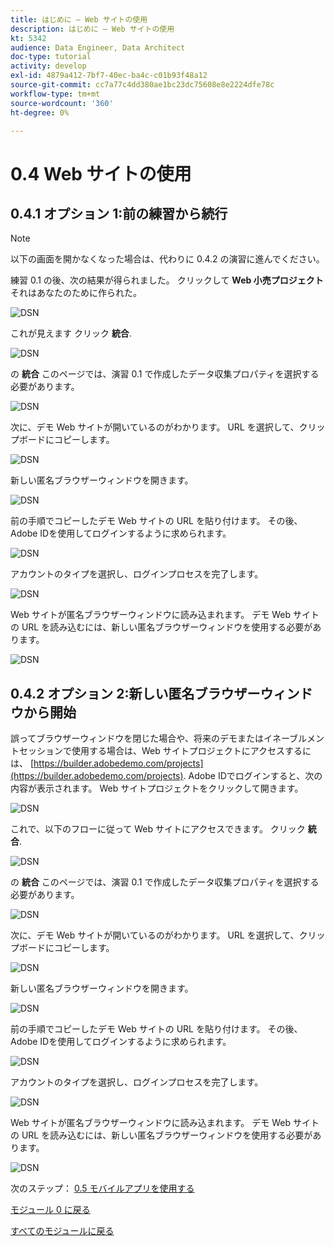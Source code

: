 ```yaml
---
title: はじめに — Web サイトの使用
description: はじめに — Web サイトの使用
kt: 5342
audience: Data Engineer, Data Architect
doc-type: tutorial
activity: develop
exl-id: 4879a412-7bf7-40ec-ba4c-c01b93f48a12
source-git-commit: cc7a77c4dd380ae1bc23dc75608e8e2224dfe78c
workflow-type: tm+mt
source-wordcount: '360'
ht-degree: 0%

---
```


# 0.4 Web サイトの使用

## 0.4.1 オプション 1:前の練習から続行

>[!NOTE]
>
>以下の画面を開かなくなった場合は、代わりに 0.4.2 の演習に進んでください。

練習 0.1 の後、次の結果が得られました。 クリックして **Web 小売プロジェクト** それはあなたのために作られた。

![DSN](./images/dsn5a.png)

これが見えます クリック **統合**.

![DSN](./images/web1.png)

の **統合** このページでは、演習 0.1 で作成したデータ収集プロパティを選択する必要があります。

![DSN](./images/web2.png)

次に、デモ Web サイトが開いているのがわかります。 URL を選択して、クリップボードにコピーします。

![DSN](./images/web3.png)

新しい匿名ブラウザーウィンドウを開きます。

![DSN](./images/web4.png)

前の手順でコピーしたデモ Web サイトの URL を貼り付けます。 その後、Adobe IDを使用してログインするように求められます。

![DSN](./images/web5.png)

アカウントのタイプを選択し、ログインプロセスを完了します。

![DSN](./images/web6.png)

Web サイトが匿名ブラウザーウィンドウに読み込まれます。 デモ Web サイトの URL を読み込むには、新しい匿名ブラウザーウィンドウを使用する必要があります。

![DSN](./images/web7.png)

## 0.4.2 オプション 2:新しい匿名ブラウザーウィンドウから開始

誤ってブラウザーウィンドウを閉じた場合や、将来のデモまたはイネーブルメントセッションで使用する場合は、Web サイトプロジェクトにアクセスするには、 [https://builder.adobedemo.com/projects](https://builder.adobedemo.com/projects). Adobe IDでログインすると、次の内容が表示されます。 Web サイトプロジェクトをクリックして開きます。

![DSN](./images/web8.png)

これで、以下のフローに従って Web サイトにアクセスできます。 クリック **統合**.

![DSN](./images/web1.png)

の **統合** このページでは、演習 0.1 で作成したデータ収集プロパティを選択する必要があります。

![DSN](./images/web2.png)

次に、デモ Web サイトが開いているのがわかります。 URL を選択して、クリップボードにコピーします。

![DSN](./images/web3.png)

新しい匿名ブラウザーウィンドウを開きます。

![DSN](./images/web4.png)

前の手順でコピーしたデモ Web サイトの URL を貼り付けます。 その後、Adobe IDを使用してログインするように求められます。

![DSN](./images/web5.png)

アカウントのタイプを選択し、ログインプロセスを完了します。

![DSN](./images/web6.png)

Web サイトが匿名ブラウザーウィンドウに読み込まれます。 デモ Web サイトの URL を読み込むには、新しい匿名ブラウザーウィンドウを使用する必要があります。

![DSN](./images/web7.png)

次のステップ： [0.5 モバイルアプリを使用する](./ex5.md)

[モジュール 0 に戻る](./getting-started.md)

[すべてのモジュールに戻る](./../../overview.md)
